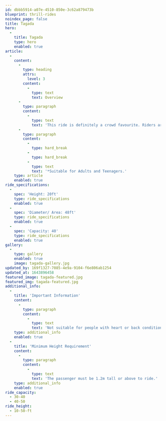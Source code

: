```yaml
---
id: dbbb5914-a07e-4510-850e-3c62a879473b
blueprint: thrill-rides
noindex_page: false
title: Tagada
hero:
  -
    title: Tagada
    type: hero
    enabled: true
article:
  -
    content:
      -
        type: heading
        attrs:
          level: 3
        content:
          -
            type: text
            text: Overview
      -
        type: paragraph
        content:
          -
            type: text
            text: 'This ride is definitely a crowd favourite. Riders aren''t strapped in for this one, making it quite a unique experience! All riders stand against the wall whilest the ride spins and bounces up and down. Your ride operator will be in control at all times to ensure the ride is fun and safe at all times, for all thrill-seekers.'
      -
        type: paragraph
        content:
          -
            type: hard_break
          -
            type: hard_break
          -
            type: text
            text: '*Suitable for Adults and Teenagers.'
    type: article
    enabled: true
ride_specifications:
  -
    spec: 'Height: 20ft'
    type: ride_specifications
    enabled: true
  -
    spec: 'Diameter/ Area: 48ft'
    type: ride_specifications
    enabled: true
  -
    spec: 'Capacity: 40'
    type: ride_specifications
    enabled: true
gallery:
  -
    type: gallery
    enabled: true
    image: tagada-gallery.jpg
updated_by: 169f1327-7085-4e9a-9104-f6e806ab1254
updated_at: 1643896458
featured_image: tagada-featured.jpg
featured_img: tagada-featured.jpg
additional_info:
  -
    title: 'Important Information'
    content:
      -
        type: paragraph
        content:
          -
            type: text
            text: 'Not suitable for people with heart or back conditions or of a nervous disposition should avoid riding. Other medical conditions that may preclude riding include pregnancy, recent surgery, broken bones, or neck problems.'
    type: additional_info
    enabled: true
  -
    title: 'Minimum Height Requirement'
    content:
      -
        type: paragraph
        content:
          -
            type: text
            text: 'The passenger must be 1.2m tall or above to ride.'
    type: additional_info
    enabled: true
ride_capacity:
  - 30-40
  - 40-50
ride_height:
  - 10-50-ft
---
```

